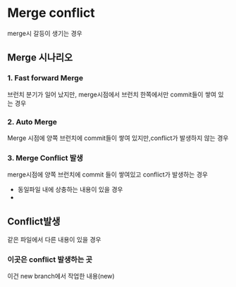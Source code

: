 # Merge conflict

merge시 갈등이 생기는 경우



## Merge 시나리오

### 1. Fast forward Merge

브런치 분기가 일어 났지만, merge시점에서 브런치 한쪽에서만 commit들이 쌓여 있는 경우

### 2. Auto Merge

Merge 시점에 양쪽 브런치에 commit들이 쌓여 있지만,conflict가 발생하지 않는 경우

### 3. Merge Conflict 발생

merge시점에 양쪽 브런치에 commit 들이 쌓여있고 conflict가 발생하는 경우

- 동일파일 내에 상충하는 내용이 있을 경우
- 



## Conflict발생

같은 파일에서 다른 내용이 있을 경우



### 이곳은 conflict 발생하는 곳


이건 new branch에서 작업한 내용(new)




